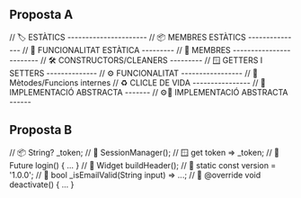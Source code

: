 ## Proposta A
  // 🏷️ ESTÀTICS ----------------------
  // 📦 MEMBRES ESTÀTICS ---------------
  // 📐 FUNCIONALITAT ESTÀTICA ---------
  // 🧩 MEMBRES ------------------------
  // 🛠️ CONSTRUCTORS/CLEANERS ---------
  // 🪟 GETTERS I SETTERS --------------
  // ⚙️ FUNCIONALITAT -----------------
  // 🎯 Mètodes/Funcions internes
  // ♻️ CLICLE DE VIDA ----------------
  // 📍 IMPLEMENTACIÓ ABSTRACTA -------
  // ⚙️📍 IMPLEMENTACIÓ ABSTRACTA ------

## Proposta B
  // 📦 String? _token;
  // 🧱 SessionManager();
  // 🪟 get token => _token;
  // 🚀 Future<void> login() { ... }
  // 🎯 Widget buildHeader();
  // 📍 static const version = '1.0.0';
  // 🧰 bool _isEmailValid(String input) => ...;
  // 🔄 @override void deactivate() { ...   }